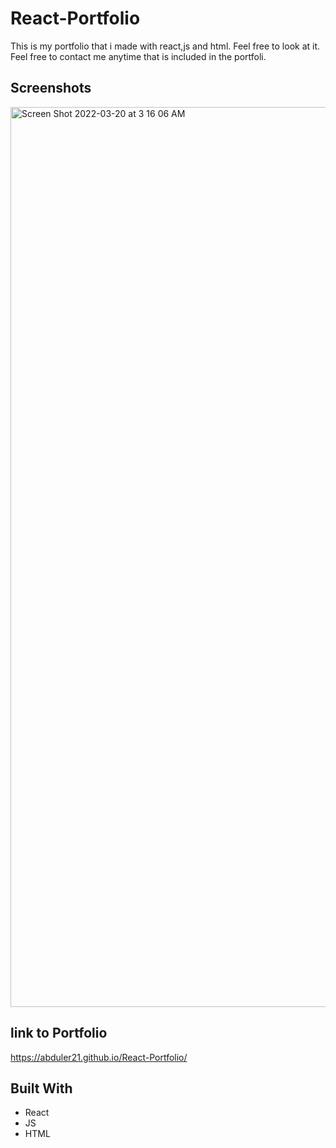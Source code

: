 # React-Portfolio
This is my portfolio that i made with react,js and html. Feel free to look at it. Feel free to contact me anytime that is included in the portfoli.
## Screenshots
<img width="1440" alt="Screen Shot 2022-03-20 at 3 16 06 AM" src="https://user-images.githubusercontent.com/90392805/159142730-82a3619d-429a-47ff-a027-fdfe4116312e.png">


## link to Portfolio
https://abduler21.github.io/React-Portfolio/

## Built With 
- React
- JS
- HTML
